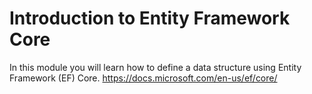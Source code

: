 # Introduction to Entity Framework Core

In this module you will learn how to define a data structure using Entity Framework (EF) Core.
https://docs.microsoft.com/en-us/ef/core/
